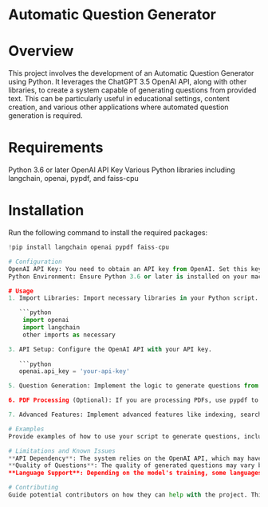 # Automatic Question Generator

# Overview
This project involves the development of an Automatic Question Generator using Python. 
It leverages the ChatGPT 3.5 OpenAI API, along with other libraries, to create a system capable of generating questions from provided text. 
This can be particularly useful in educational settings, content creation, and various other applications where automated question generation is required.

# Requirements
Python 3.6 or later
OpenAI API Key
Various Python libraries including langchain, openai, pypdf, and faiss-cpu

# Installation
Run the following command to install the required packages:

```python
!pip install langchain openai pypdf faiss-cpu

# Configuration
OpenAI API Key: You need to obtain an API key from OpenAI. Set this key in your environment variables or within your application to authenticate your requests.
Python Environment: Ensure Python 3.6 or later is installed on your machine. It's recommended to use a virtual environment.

# Usage
1. Import Libraries: Import necessary libraries in your Python script.

   ```python
    import openai
    import langchain
    other imports as necessary

3. API Setup: Configure the OpenAI API with your API key.
   
   ```python
   openai.api_key = 'your-api-key'

5. Question Generation: Implement the logic to generate questions from the text. You can use langchain and OpenAI's GPT-3.5 model for this purpose.

6. PDF Processing (Optional): If you are processing PDFs, use pypdf to extract text.

7. Advanced Features: Implement advanced features like indexing, searching, or similarity checks using faiss-cpu if needed.

# Examples
Provide examples of how to use your script to generate questions, including how to input text and interpret the output.

# Limitations and Known Issues
**API Dependency**: The system relies on the OpenAI API, which may have usage limits or costs associated with it.
**Quality of Questions**: The quality of generated questions may vary based on the input text and the model's current capabilities.
**Language Support**: Depending on the model's training, some languages might be better supported than others.

# Contributing
Guide potential contributors on how they can help with the project. This could include instructions for forking the repository, making changes, and submitting pull requests.
